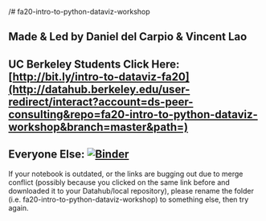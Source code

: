 /# fa20-intro-to-python-dataviz-workshop
## Made & Led by Daniel del Carpio & Vincent Lao 


## **UC Berkeley Students Click Here: [http://bit.ly/intro-to-dataviz-fa20](http://datahub.berkeley.edu/user-redirect/interact?account=ds-peer-consulting&repo=fa20-intro-to-python-dataviz-workshop&branch=master&path=)**


## **Everyone Else: [![Binder](https://mybinder.org/badge_logo.svg)](https://mybinder.org/v2/gh/ds-peer-consulting/fa20-intro-to-python-dataviz-workshop/master)**


If your notebook is outdated, or the links are bugging out due to merge conflict (possibly because you clicked on the same link before and downloaded it to your Datahub/local repository), please rename the folder (i.e. fa20-intro-to-python-dataviz-workshop) to something else, then try again.
